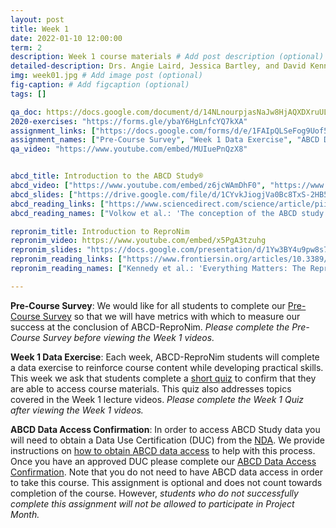 ```yaml
---
layout: post
title: Week 1
date: 2022-01-10 12:00:00
term: 2
description: Week 1 course materials # Add post description (optional)
detailed-description: Drs. Angie Laird, Jessica Bartley, and David Kennedy introduce the ABCD-ReproNim course, the ABCD Study, and ReproNim - a center for Reproducible Neuroimaging Computation.
img: week01.jpg # Add image post (optional)
fig-caption: # Add figcaption (optional)
tags: []

qa_doc: https://docs.google.com/document/d/14NLnourpjasNaJw8HjAQXDXruULLYN4NK-yNzY0K1Xo/edit?usp=sharing
2020-exercises: "https://forms.gle/ybaY6HgLnfcYQ7kXA"
assignment_links: ["https://docs.google.com/forms/d/e/1FAIpQLSeFog9Uof5SyHO3DEFstZWGBLqO-3pQm7Hiy2xHgPInSgtoJQ/viewform?usp=sf_link", "https://docs.google.com/forms/d/e/1FAIpQLSdslts4HT4x0GSb-reBhNFL3B8KGZ-LDmTpquNmt0N7uQe4QQ/viewform?usp=sf_link", "https://docs.google.com/forms/d/e/1FAIpQLSdZbXLB2HdciB88YN3JIXg6OdUN2dq1KnLTolIcos2Tu6FazA/viewform?usp=sf_link"]
assignment_names: ["Pre-Course Survey", "Week 1 Data Exercise", "ABCD Data Access Confirmation (this assignment is optional and we will re-post it each week until April 1, 2022)"]
qa_video: "https://www.youtube.com/embed/MUIuePnQzX8"


abcd_title: Introduction to the ABCD Study®
abcd_video: ["https://www.youtube.com/embed/z6jcWAmDhF0", "https://www.youtube.com/embed/MQNtNc2dPSI"]
abcd_slides: ["https://drive.google.com/file/d/1CYvkJiogjVa0Bc8TxS-2HB5-CJ8wsltx/view?usp=sharing", "https://drive.google.com/file/d/1LXi6WhXWvKyRkXptm-byYW84B3uP1Ju2/view?usp=sharing"]
abcd_reading_links: ["https://www.sciencedirect.com/science/article/pii/S1878929317300725", "https://www.sciencedirect.com/science/article/pii/S1878929317301883", "https://www.sciencedirect.com/science/article/pii/S1878929317302268"]
abcd_reading_names: ["Volkow et al.: 'The conception of the ABCD study: From substance use to a broad NIH collaboration'", "Jernigan et al.: 'Introduction (Developmental Cognitive Neuroscience)'", "Auchter et al.: 'A description of the ABCD organizational structure and communication framework'"]

repronim_title: Introduction to ReproNim
repronim_video: https://www.youtube.com/embed/x5PgA3tzuhg
repronim_slides: "https://docs.google.com/presentation/d/1Yw3BY4u9pw8s7be9K6zeCFcUAZ430kQoe5_m0-ooFUw/edit?usp=sharing"
repronim_reading_links: ["https://www.frontiersin.org/articles/10.3389/fninf.2019.00001/full", "https://www.nature.com/articles/s41562-016-0021"]
repronim_reading_names: ["Kennedy et al.: 'Everything Matters: The ReproNim Perspective on Reproducible Neuroimaging'", "Munafò et al.: 'A manifesto for reproducible science'"]

---
```


**Pre-Course Survey**: We would like for all students to complete our [Pre-Course Survey](https://docs.google.com/forms/d/e/1FAIpQLSeFog9Uof5SyHO3DEFstZWGBLqO-3pQm7Hiy2xHgPInSgtoJQ/viewform?usp=sf_link) so that we will have metrics with which to measure our success at the conclusion of ABCD-ReproNim. *Please complete the Pre-Course Survey before viewing the Week 1 videos.*

**Week 1 Data Exercise**: Each week, ABCD-ReproNim students will complete a data exercise to reinforce course content while developing practical skills. This week we ask that students complete a [short quiz](https://docs.google.com/forms/d/e/1FAIpQLSdslts4HT4x0GSb-reBhNFL3B8KGZ-LDmTpquNmt0N7uQe4QQ/viewform?usp=sf_link) to confirm that they are able to access course materials. This quiz also addresses topics covered in the Week 1 lecture videos. *Please complete the Week 1 Quiz after viewing the Week 1 videos.*

**ABCD Data Access Confirmation**: In order to access ABCD Study data you will need to obtain a Data Use Certification (DUC) from the [NDA](https://nda.nih.gov/). We provide instructions on [how to obtain ABCD data access](https://docs.google.com/document/d/18hsT2x15bypuXFcfMQb9Ck_YEB7VvY2j4w5hwbV78A4/edit?usp=sharing) to help with this process. Once you have an approved DUC please complete our [ABCD Data Access Confirmation](https://docs.google.com/forms/d/e/1FAIpQLSdZbXLB2HdciB88YN3JIXg6OdUN2dq1KnLTolIcos2Tu6FazA/viewform?usp=sf_link). Note that you do not need to have ABCD data access in order to take this course. This assignment is optional and does not count towards completion of the course. However, *students who do not successfully complete this assignment will not be allowed to participate in Project Month.*
